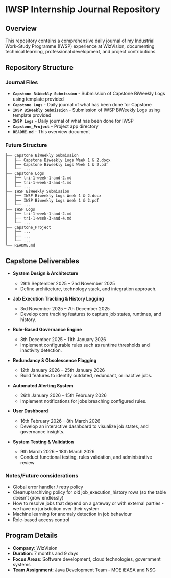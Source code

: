 # IWSP Internship Journal Repository

## Overview
This repository contains a comprehensive daily journal of my Industrial Work-Study Programme (IWSP) experience at WizVision, documenting technical learning, professional development, and project contributions.

## Repository Structure

### Journal Files
- **`Capstone BiWeekly Submission`** - Submission of Capstone BiWeekly Logs using template provided
- **`Capstone Logs`** - Daily journal of what has been done for Capstone
- **`IWSP BiWeekly Submission`** - Submission of IWSP BiWeekly Logs using template provided
- **`IWSP Logs`** - Daily journal of what has been done for IWSP
- **`Capstone_Project`** - Project app directory
- **`README.md`** - This overview document

### Future Structure
```
├── Capstone BiWeekly Submission
│   ├── Capstone Biweekly Logs Week 1 & 2.docx
│   ├── Capstone Biweekly Logs Week 1 & 2.pdf
│   └── ...
├── Capstone Logs
│   ├── tri-1-week-1-and-2.md
│   ├── tri-1-week-3-and-4.md
│   └── ...
├── IWSP BiWeekly Submission
│   ├── IWSP Biweekly Logs Week 1 & 2.docx
│   ├── IWSP Biweekly Logs Week 1 & 2.pdf
│   └── ...
├── IWSP Logs
│   ├── tri-1-week-1-and-2.md
│   ├── tri-1-week-3-and-4.md
│   └── ...
├── Capstone_Project
│   ├── ...
│   ├── ...
│   └── ...
└── README.md
```

## Capstone Deliverables
- **System Design & Architecture**
    - 29th September 2025 – 2nd November 2025
    - Define architecture, technology stack, and integration approach.
- **Job Execution Tracking & History Logging**
    - 3rd November 2025 – 7th December 2025
    - Develop core tracking features to capture job states, runtimes, and history.

- **Rule-Based Governance Engine**
    - 8th December 2025 – 11th January 2026
    - Implement configurable rules such as runtime thresholds and inactivity detection.

- **Redundancy & Obsolescence Flagging**
    - 12th January 2026 – 25th January 2026
    - Build features to identify outdated, redundant, or inactive jobs.

- **Automated Alerting System**
    - 26th January 2026 – 15th February 2026
    - Implement notifications for jobs breaching configured rules.

- **User Dashboard**
    - 16th February 2026 – 8th March 2026
    - Develop an interactive dashboard to visualize job states, and governance insights.

- **System Testing & Validation**
    - 9th March 2026 – 18th March 2026
    - Conduct functional testing, rules validation, and administrative review

### Notes/Future considerations
- Global error handler / retry policy
- Cleanup/archiving policy for old job_execution_history rows (so the table doesn't grow endlessly)
- How to resolve jobs that depend on a gateway or with external parties - we have no jurisdiction over their system
- Machine learning for anomaly detection in job behaviour
- Role-based access control

## Program Details
- **Company**: WizVision
- **Duration**: 7 months and 9 days
- **Focus Areas**: Software development, cloud technologies, government systems
- **Team Assignment**: Java Development Team - MOE iEASA and NSG